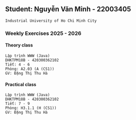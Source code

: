 ## Student: Nguyễn Văn Minh - 22003405

`Industrial University of Ho Chi Minh City`
### Weekly Exercises 2025 - 2026
#### Theory class
```
Lập trình WWW (Java)
DHKTPM18B - 420300362102
Tiết: 4 - 6
Phòng: A2.03 (A (CS1))
GV: Đặng Thị Thu Hà
```
#### Practical class
```
Lập trình WWW (Java)
DHKTPM18B - 420300362102
Tiết: 7 - 9
Phòng: H3.1.1 (H (CS1))
GV: Đặng Thị Thu Hà
```
